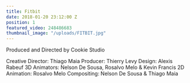 ```yaml
---
title: Fitbit
date: 2018-01-20 23:12:00 Z
position: 1
featured_video: 248486683
thumbnail_image: "/uploads/FITBIT.jpg"
---
```


Produced and Directed by Cookie Studio

Creative Director: Thiago Maia
Producer: Thierry Levy
Design: Alexis Rabeuf
3D Animators: Nelson De Sousa, Rosalvo Melo & Kevin Francis
2D Animation: Rosalvo Melo
Compositing: Nelson De Sousa & Thiago Maia